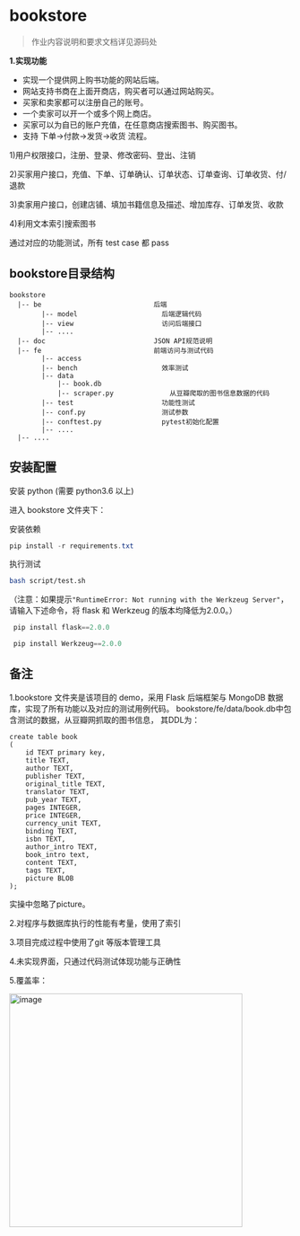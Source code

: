# bookstore

> 作业内容说明和要求文档详见源码处<br>

**1.实现功能<br>**

- 实现一个提供网上购书功能的网站后端。<br>
- 网站支持书商在上面开商店，购买者可以通过网站购买。<br>
- 买家和卖家都可以注册自己的账号。<br>
- 一个卖家可以开一个或多个网上商店。
- 买家可以为自已的账户充值，在任意商店搜索图书、购买图书。<br>
- 支持 下单->付款->发货->收货 流程。<br>

1)用户权限接口，注册、登录、修改密码、登出、注销<br>

2)买家用户接口，充值、下单、订单确认、订单状态、订单查询、订单收货、付/退款<br>

3)卖家用户接口，创建店铺、填加书籍信息及描述、增加库存、订单发货、收款<br>

4)利用文本索引搜索图书 <br>

通过对应的功能测试，所有 test case 都 pass <br>

## bookstore目录结构
```
bookstore
  |-- be                            后端
        |-- model                     后端逻辑代码
        |-- view                      访问后端接口
        |-- ....
  |-- doc                           JSON API规范说明
  |-- fe                            前端访问与测试代码
        |-- access
        |-- bench                     效率测试
        |-- data                    
            |-- book.db                 
            |-- scraper.py              从豆瓣爬取的图书信息数据的代码
        |-- test                      功能性测试
        |-- conf.py                   测试参数
        |-- conftest.py               pytest初始化配置
        |-- ....
  |-- ....
```

## 安装配置
安装 python (需要 python3.6 以上) 

进入 bookstore 文件夹下：

安装依赖

```powershell
pip install -r requirements.txt
```

执行测试
```bash
bash script/test.sh
```

（注意：如果提示`"RuntimeError: Not running with the Werkzeug Server"`，请输入下述命令，将 flask 和 Werkzeug 的版本均降低为2.0.0。）

```powershell
 pip install flask==2.0.0  

 pip install Werkzeug==2.0.0
```

## 备注

1.bookstore 文件夹是该项目的 demo，采用 Flask 后端框架与 MongoDB 数据库，实现了所有功能以及对应的测试用例代码。
 bookstore/fe/data/book.db中包含测试的数据，从豆瓣网抓取的图书信息，
 其DDL为：

    create table book
    (
        id TEXT primary key,
        title TEXT,
        author TEXT,
        publisher TEXT,
        original_title TEXT,
        translator TEXT,
        pub_year TEXT,
        pages INTEGER,
        price INTEGER,
        currency_unit TEXT,
        binding TEXT,
        isbn TEXT,
        author_intro TEXT,
        book_intro text,
        content TEXT,
        tags TEXT,
        picture BLOB
    );
实操中忽略了picture。
    
2.对程序与数据库执行的性能有考量，使用了索引

3.项目完成过程中使用了git 等版本管理工具

4.未实现界面，只通过代码测试体现功能与正确性

5.覆盖率：




<img width="416" alt="image" src="https://github.com/user-attachments/assets/f96569cf-f314-4144-9411-1ff837b2c4b0">

